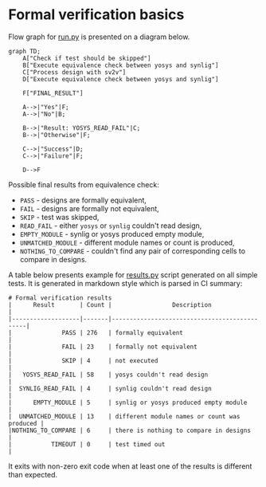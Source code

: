 # Formal verification basics

Flow graph for [run.py](run.py) is presented on a diagram below.
```mermaid
graph TD;
    A["Check if test should be skipped"]
    B["Execute equivalence check between yosys and synlig"]
    C["Process design with sv2v"]
    D["Execute equivalence check between yosys and synlig"]

    F["FINAL_RESULT"]

    A-->|"Yes"|F;
    A-->|"No"|B;

    B-->|"Result: YOSYS_READ_FAIL"|C;
    B-->|"Otherwise"|F;

    C-->|"Success"|D;
    C-->|"Failure"|F;

	D-->F
```
Possible final results from equivalence check:
 * `PASS` - designs are formally equivalent,
 * `FAIL` - designs are formally not equivalent,
 * `SKIP` - test was skipped,
 * `READ_FAIL` - either `yosys` or `synlig` couldn't read design,
 * `EMPTY_MODULE` - synlig or yosys produced empty module,
 * `UNMATCHED_MODULE` - different module names or count is produced,
 * `NOTHING_TO_COMPARE` - couldn't find any pair of corresponding cells to compare in designs.
 
A table below presents example for [results.py](results.py) script generated on all simple tests. It is generated in markdown style which is parsed in CI summary:

```
# Formal verification results
|      Result       | Count |                 Description                  |
|-------------------|-------|----------------------------------------------|
|              PASS | 276   | formally equivalent                          |
|              FAIL | 23    | formally not equivalent                      |
|              SKIP | 4     | not executed                                 |
|   YOSYS_READ_FAIL | 58    | yosys couldn't read design                   |
|  SYNLIG_READ_FAIL | 4     | synlig couldn't read design                  |
|      EMPTY_MODULE | 5     | synlig or yosys produced empty module        |
|  UNMATCHED_MODULE | 13    | different module names or count was produced |
|NOTHING_TO_COMPARE | 6     | there is nothing to compare in designs       |
|           TIMEOUT | 0     | test timed out                               |
```

It exits with non-zero exit code when at least one of the results is different than expected.
